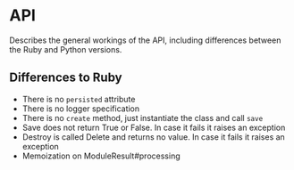 # API

Describes the general workings of the API, including differences between the Ruby and Python versions.

## Differences to Ruby

* There is no `persisted` attribute
* There is no logger specification
* There is no `create` method, just instantiate the class and call `save`
* Save does not return True or False. In case it fails it raises an exception
* Destroy is called Delete and returns no value. In case it fails it raises an exception
* Memoization on ModuleResult#processing
